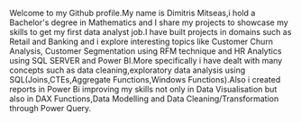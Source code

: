 Welcome to my Github profile.My name is Dimitris Mitseas,i hold a Bachelor's degree in Mathematics and I share my projects to showcase my skills to get my first data analyst job.I have built projects in domains such as Retail and Banking and i explore interesting topics like Customer Churn Analysis, Customer Segmentation using RFM technique and HR Analytics using SQL SERVER and Power BI.More specifically i have dealt with many concepts such as data cleaning,exploratory data analysis using SQL(Joins,CTEs,Aggregate Functions,Windows Functions).Also i created reports in Power Bi improving my skills not only in Data Visualisation but also in DAX Functions,Data Modelling and Data Cleaning/Transformation through Power Query.

